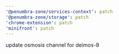 ```yaml
---
'@penumbra-zone/services-context': patch
'@penumbra-zone/storage': patch
'chrome-extension': patch
'minifront': patch
---
```


update osmosis channel for deimos-8
